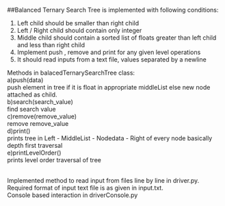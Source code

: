 ##Balanced Ternary Search Tree is implemented with following conditions:
1. Left child should be smaller than right child
2. Left / Right child should contain only integer
3. Middle child should contain a sorted list of floats greater than left child and less than right child
4. Implement push , remove and print for any given level operations
5. It should read inputs from a text file, values separated by a newline

Methods in balacedTernarySearchTree class:<br/>
a)push(data) <br/>
push element in tree if it is float in appropriate middleList else new node attached as child.<br/>
b)search(search_value)<br/>
find search value<br/>
c)remove(remove_value)<br/>
remove remove_value<br/>
d)print()<br/>
prints tree in Left - MiddleList - Nodedata - Right of every node basically depth first traversal<br/>
e)printLevelOrder()<br/>
prints level order traversal of tree<br/>

<br/>
Implemented method to read input from files line by line in driver.py.<br/>
Required format of input text file is as given in input.txt.<br/>
Console based interaction in driverConsole.py
